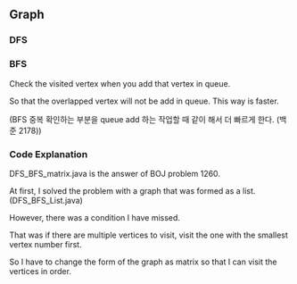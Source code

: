 ## Graph

### DFS

### BFS
Check the visited vertex when you add that vertex in queue.

So that the overlapped vertex will not be add in queue. This way is faster.

(BFS 중복 확인하는 부분을 queue add 하는 작업할 때 같이 해서 더 빠르게 한다. (백준 2178))

### Code Explanation
DFS_BFS_matrix.java is the answer of BOJ problem 1260.

At first, I solved the problem with a graph that was formed as a list.(DFS_BFS_List.java)

However, there was a condition I have missed.

That was if there are multiple vertices to visit, visit the one with the smallest vertex number first.

So I have to change the form of the graph as matrix so that I can visit the vertices in order.
